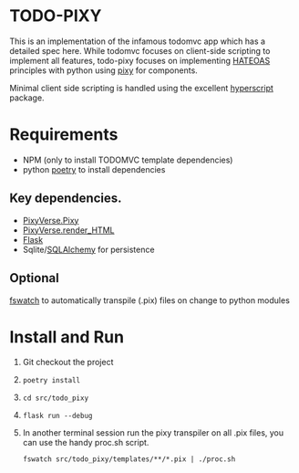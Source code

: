 # TODO-PIXY
This is an implementation of the infamous todomvc app which has a detailed spec here. While todomvc focuses on client-side scripting to implement all features, todo-pixy focuses on implementing [HATEOAS](https://htmx.org/essays/hateoas/) principles with python using [pixy](https://github.com/pixyverse/pixy) for components.

Minimal client side scripting is handled using the excellent [hyperscript](http://hyperscript.org) package.
# Requirements

* NPM (only to install TODOMVC template dependencies)
* python [poetry](https://python-poetry.org) to install dependencies
## Key dependencies.

* [PixyVerse.Pixy](https://github.com/pixyverse/pixy)
* [PixyVerse.render_HTML](https://github.com/pixyverse/render_html)
* [Flask](https://flask.palletsprojects.com/en/3.0.x/)
* Sqlite/[SQLAlchemy](https://www.sqlalchemy.org) for persistence

## Optional

[fswatch](https://emcrisostomo.github.io/fswatch/) to automatically transpile (.pix) files on change to python modules

# Install and Run

1. Git checkout the project
2. ```poetry install```
3. ```cd src/todo_pixy```
4. ```flask run --debug```
5. In another terminal session run the pixy transpiler on all .pix files, you can use the handy proc.sh script.

    ```
    fswatch src/todo_pixy/templates/**/*.pix | ./proc.sh
    ```
